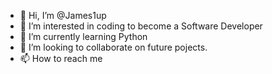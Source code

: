 - 👋 Hi, I’m @James1up
- 👀 I’m interested in coding to become a Software Developer
- 🌱 I’m currently learning Python
- 💞️ I’m looking to collaborate on future pojects. 
- 📫 How to reach me 

<!---
James1up/James1up is a ✨ special ✨ repository because its `README.md` (this file) appears on your GitHub profile.
You can click the Preview link to take a look at your changes.
--->

